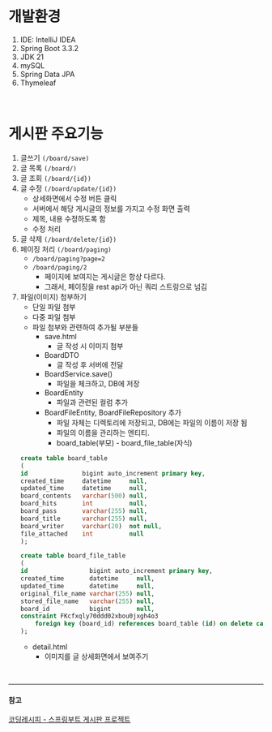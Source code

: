 # 개발환경

1. IDE: IntelliJ IDEA
2. Spring Boot 3.3.2
3. JDK 21
4. mySQL
5. Spring Data JPA
6. Thymeleaf

<br/>

# 게시판 주요기능
1. 글쓰기 `(/board/save)`
2. 글 목록 `(/board/)`
3. 글 조회 `(/board/{id})`
4. 글 수정 `(/board/update/{id})`
   - 상세화면에서 수정 버튼 클릭
   - 서버에서 해당 게시글의 정보를 가지고 수정 화면 출력
   - 제목, 내용 수정하도록 함
   - 수정 처리
5. 글 삭제 `(/board/delete/{id})`
6. 페이징 처리 `(/board/paging)`
   - `/board/paging?page=2`
   - `/board/paging/2`
     - 페이지에 보여지는 게시글은 항상 다르다.
     - 그래서, 페이징을 rest api가 아닌 쿼리 스트링으로 넘김
7. 파일(이미지) 첨부하기
   - 단일 파일 첨부
   - 다중 파일 첨부
   - 파일 첨부와 관련하여 추가될 부분들
     - save.html
       - 글 작성 시 이미지 첨부
     - BoardDTO
       - 글 작성 후 서버에 전달
     - BoardService.save()
       - 파일을 체크하고, DB에 저장
     - BoardEntity
       - 파일과 관련된 컬럼 추가
     - BoardFileEntity, BoardFileRepository 추가
       - 파일 자체는 디렉토리에 저장되고, DB에는 파일의 이름이 저장 됨
       - 파일의 이름을 관리하는 엔티티.
       - board_table(부모) - board_file_table(자식)
    ```sql
    create table board_table
    (
    id               bigint auto_increment primary key,
    created_time     datetime     null,
    updated_time     datetime     null,
    board_contents   varchar(500) null,
    board_hits       int          null,
    board_pass       varchar(255) null,
    board_title      varchar(255) null,
    board_writer     varchar(20)  not null,
    file_attached    int          null
    );
   
    create table board_file_table
    (
    id                 bigint auto_increment primary key,
    created_time       datetime     null,
    updated_time       datetime     null,
    original_file_name varchar(255) null,
    stored_file_name   varchar(255) null,
    board_id           bigint       null,
    constraint FKcfxqly70ddd02xbou0jxgh4o3
        foreign key (board_id) references board_table (id) on delete cascade
    );
    ```
     - detail.html
       - 이미지를 글 상세화면에서 보여주기

<br>

---
#### 참고
[코딩레시피 - 스프링부트 게시판 프로젝트](https://youtube.com/playlist?list=PLV9zd3otBRt7jmXvwCkmvJ8dH5tR_20c0&si=NksYpw23bdCF0Ll_)
<br/>
